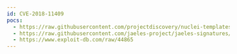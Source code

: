 ```yaml
---
id: CVE-2018-11409
pocs:
  - https://raw.githubusercontent.com/projectdiscovery/nuclei-templates/master/cves/CVE-2018-11409.yaml
  - https://raw.githubusercontent.com/jaeles-project/jaeles-signatures/master/cves/splunk-info-leak-cve-2018-11409.yaml
  - https://www.exploit-db.com/raw/44865
---
```

